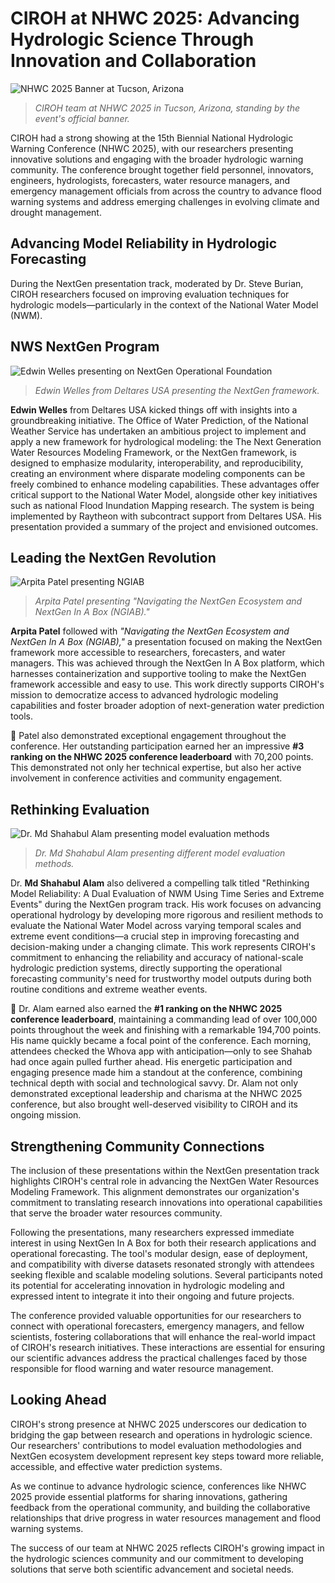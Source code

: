 # CIROH at NHWC 2025: Advancing Hydrologic Science Through Innovation and Collaboration

![NHWC 2025 Banner at Tucson, Arizona](https://docs.ciroh.org/assets/images/team-2d5a6ca72cac67eb9feaeb97aef20dc1.JPG)

> _CIROH team at NHWC 2025 in Tucson, Arizona, standing by the event's official banner._

CIROH had a strong showing at the 15th Biennial National Hydrologic Warning Conference (NHWC 2025), with our researchers presenting innovative solutions and engaging with the broader hydrologic warning community. The conference brought together field personnel, innovators, engineers, hydrologists, forecasters, water resource managers, and emergency management officials from across the country to advance flood warning systems and address emerging challenges in evolving climate and drought management.

## Advancing Model Reliability in Hydrologic Forecasting

During the NextGen presentation track, moderated by Dr. Steve Burian, CIROH researchers focused on improving evaluation techniques for hydrologic models—particularly in the context of the National Water Model (NWM).

## NWS NextGen Program

![Edwin Welles presenting on NextGen Operational Foundation](https://docs.ciroh.org/assets/images/edwin-21f1942f25afc6c83876533bf898543d.JPG)

> _Edwin Welles from Deltares USA presenting the NextGen framework._

**Edwin Welles** from Deltares USA kicked things off with insights into a groundbreaking initiative.
The Office of Water Prediction, of the National Weather Service has undertaken an ambitious project to implement and apply a new framework for hydrological modeling: the
The Next Generation Water Resources Modeling Framework, or the NextGen framework, is designed to emphasize modularity, interoperability, and reproducibility, creating an environment where disparate modeling components can be freely combined to enhance modeling capabilities.
These advantages offer critical support to the National Water Model, alongside other key initiatives such as national Flood Inundation Mapping research.
The system is being implemented by Raytheon with subcontract support from Deltares USA. His presentation provided a summary of the project and envisioned outcomes.

## Leading the NextGen Revolution

![Arpita Patel presenting NGIAB](https://docs.ciroh.org/assets/images/arpita1-9a1e419967282204712df89b4d846879.JPG)

> _Arpita Patel presenting "Navigating the NextGen Ecosystem and NextGen In A Box (NGIAB)."_

**Arpita Patel** followed with _"Navigating the NextGen Ecosystem and NextGen In A Box (NGIAB),"_ a presentation focused on making the NextGen framework more accessible to researchers, forecasters, and water managers.
This was achieved through the NextGen In A Box platform, which harnesses containerization and supportive tooling to make the NextGen framework accessible and easy to use.
This work directly supports CIROH's mission to democratize access to advanced hydrologic modeling capabilities and foster broader adoption of next-generation water prediction tools.

🥉 Patel also demonstrated exceptional engagement throughout the conference. Her outstanding participation earned her an impressive **#3 ranking on the NHWC 2025 conference leaderboard** with 70,200 points.
This demonstrated not only her technical expertise, but also her active involvement in conference activities and community engagement.

## Rethinking Evaluation

![Dr. Md Shahabul Alam presenting model evaluation methods](https://docs.ciroh.org/assets/images/shahab-e8e53d36f761568f5640a4f085e5c08e.jpg)

> _Dr. Md Shahabul Alam presenting different model evaluation methods._

Dr. **Md Shahabul Alam** also delivered a compelling talk titled "Rethinking Model Reliability: A Dual Evaluation of NWM Using Time Series and Extreme Events" during the NextGen program track. His work focuses on advancing operational hydrology by developing more rigorous and resilient methods to evaluate the National Water Model across varying temporal scales and extreme event conditions—a crucial step in improving forecasting and decision-making under a changing climate.
This work represents CIROH's commitment to enhancing the reliability and accuracy of national-scale hydrologic prediction systems, directly supporting the operational forecasting community's need for trustworthy model outputs during both routine conditions and extreme weather events.

🥇 Dr. Alam earned also earned the **#1 ranking on the NHWC 2025 conference leaderboard**, maintaining a commanding lead of over 100,000 points throughout the week and finishing with a remarkable 194,700 points.
His name quickly became a focal point of the conference. Each morning, attendees checked the Whova app with anticipation—only to see Shahab had once again pulled further ahead.
His energetic participation and engaging presence made him a standout at the conference, combining technical depth with social and technological savvy.
Dr. Alam not only demonstrated exceptional leadership and charisma at the NHWC 2025 conference, but also brought well-deserved visibility to CIROH and its ongoing mission.

## Strengthening Community Connections

The inclusion of these presentations within the NextGen presentation track highlights CIROH's central role in advancing the NextGen Water Resources Modeling Framework. This alignment demonstrates our organization's commitment to translating research innovations into operational capabilities that serve the broader water resources community.

Following the presentations, many researchers expressed immediate interest in using NextGen In A Box for both their research applications and operational forecasting. The tool's modular design, ease of deployment, and compatibility with diverse datasets resonated strongly with attendees seeking flexible and scalable modeling solutions. Several participants noted its potential for accelerating innovation in hydrologic modeling and expressed intent to integrate it into their ongoing and future projects.

The conference provided valuable opportunities for our researchers to connect with operational forecasters, emergency managers, and fellow scientists, fostering collaborations that will enhance the real-world impact of CIROH's research initiatives. These interactions are essential for ensuring our scientific advances address the practical challenges faced by those responsible for flood warning and water resource management.

## Looking Ahead

CIROH's strong presence at NHWC 2025 underscores our dedication to bridging the gap between research and operations in hydrologic science. Our researchers' contributions to model evaluation methodologies and NextGen ecosystem development represent key steps toward more reliable, accessible, and effective water prediction systems.

As we continue to advance hydrologic science, conferences like NHWC 2025 provide essential platforms for sharing innovations, gathering feedback from the operational community, and building the collaborative relationships that drive progress in water resources management and flood warning systems.

The success of our team at NHWC 2025 reflects CIROH's growing impact in the hydrologic sciences community and our commitment to developing solutions that serve both scientific advancement and societal needs.